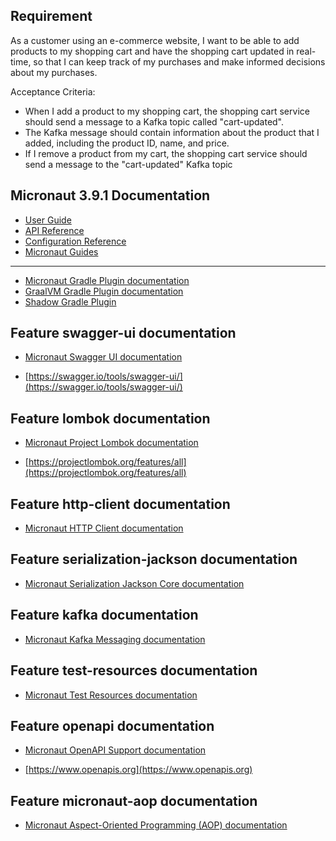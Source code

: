 ## Requirement
As a customer using an e-commerce website, I want to be able to add products to my shopping cart and have the shopping cart updated in real-time, so that I can keep track of my purchases and make informed decisions about my purchases.

Acceptance Criteria:

- When I add a product to my shopping cart, the shopping cart service should send a message to a Kafka topic called "cart-updated".
- The Kafka message should contain information about the product that I added, including the product ID, name, and price.
- If I remove a product from my cart, the shopping cart service should send a message to the "cart-updated" Kafka topic

## Micronaut 3.9.1 Documentation

- [User Guide](https://docs.micronaut.io/3.9.1/guide/index.html)
- [API Reference](https://docs.micronaut.io/3.9.1/api/index.html)
- [Configuration Reference](https://docs.micronaut.io/3.9.1/guide/configurationreference.html)
- [Micronaut Guides](https://guides.micronaut.io/index.html)
---

- [Micronaut Gradle Plugin documentation](https://micronaut-projects.github.io/micronaut-gradle-plugin/latest/)
- [GraalVM Gradle Plugin documentation](https://graalvm.github.io/native-build-tools/latest/gradle-plugin.html)
- [Shadow Gradle Plugin](https://plugins.gradle.org/plugin/com.github.johnrengelman.shadow)
## Feature swagger-ui documentation

- [Micronaut Swagger UI documentation](https://micronaut-projects.github.io/micronaut-openapi/latest/guide/index.html)

- [https://swagger.io/tools/swagger-ui/](https://swagger.io/tools/swagger-ui/)


## Feature lombok documentation

- [Micronaut Project Lombok documentation](https://docs.micronaut.io/latest/guide/index.html#lombok)

- [https://projectlombok.org/features/all](https://projectlombok.org/features/all)


## Feature http-client documentation

- [Micronaut HTTP Client documentation](https://docs.micronaut.io/latest/guide/index.html#httpClient)


## Feature serialization-jackson documentation

- [Micronaut Serialization Jackson Core documentation](https://micronaut-projects.github.io/micronaut-serialization/latest/guide/)


## Feature kafka documentation

- [Micronaut Kafka Messaging documentation](https://micronaut-projects.github.io/micronaut-kafka/latest/guide/index.html)


## Feature test-resources documentation

- [Micronaut Test Resources documentation](https://micronaut-projects.github.io/micronaut-test-resources/latest/guide/)


## Feature openapi documentation

- [Micronaut OpenAPI Support documentation](https://micronaut-projects.github.io/micronaut-openapi/latest/guide/index.html)

- [https://www.openapis.org](https://www.openapis.org)


## Feature micronaut-aop documentation

- [Micronaut Aspect-Oriented Programming (AOP) documentation](https://docs.micronaut.io/latest/guide/index.html#aop)



